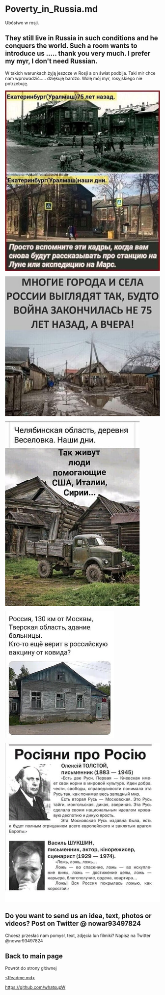 # Poverty_in_Russia.md
Ubóstwo w rosji.

## They still live in Russia in such conditions and he conquers the world. Such a room wants to introduce us ..... thank you very much. I prefer my myr, I don't need Russian.
W takich warunkach żyją jeszcze w Rosji a on świat podbija. Taki mir chce nam wprowadzić..... dziękuję bardzo.
Wolę mój myr, rosyjskiego nie potrzebuję.

![Ubóstwo1.jpg](https://github.com/whatsupW/whatsupW/blob/main/img/3/1roski_budynek.jpg?raw=true)

![Ubóstwo1.jpg](https://github.com/whatsupW/whatsupW/blob/main/img/3/2roski_budynek.jpg?raw=true)

![Ubóstwo1.jpg](https://github.com/whatsupW/whatsupW/blob/main/img/3/3roski_budynek.jpg?raw=true)

![Ubóstwo1.jpg](https://github.com/whatsupW/whatsupW/blob/main/img/3/4roski_budynek.jpg?raw=true)

![Ubóstwo1.jpg](https://github.com/whatsupW/whatsupW/blob/main/img/3/5roski_budynek.jpg?raw=true)

## Do you want to send us an idea, text, photos or videos? Post on Twitter @ nowar93497824
Chcesz przesłać nam pomysł, text, zdjęcia lun filmiki? Napisz na Twitter @nowar93497824


## Back to main page
Powrót do strony głównej

[<Readme.md>](<https://github.com/whatsupW>)

https://github.com/whatsupW
